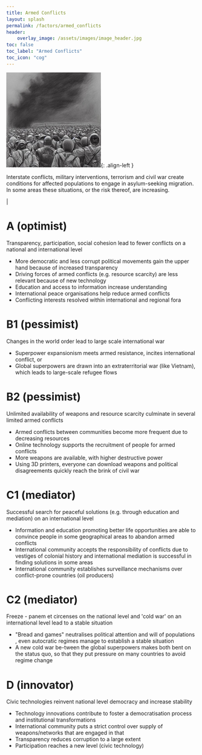 ```yaml
---
title: Armed Conflicts
layout: splash
permalink: /factors/armed_conflicts
header:
    overlay_image: /assets/images/image_header.jpg
toc: false
toc_label: "Armed Conflicts"
toc_icon: "cog"
---
```


![image-left](/assets/images/armed_conflict.jpg){: .align-left } 

Interstate conflicts, military interventions, terrorism and civil war create 
conditions for affected populations to engage in asylum-seeking migration. In 
some areas these situations, or the risk thereof, are increasing.

|

# A (optimist)

Transparency, participation, social cohesion lead to fewer conflicts on a national and international level

* More democratic and less corrupt political movements gain the upper hand because of increased transparency 
* Driving forces of armed conflicts (e.g. resource scarcity) are less relevant because of new technology
* Education and access to information increase understanding
* International peace organisations help reduce armed conflicts
* Conflicting interests resolved within international and regional fora


# B1 (pessimist)
Changes in the world order lead to large scale international war

* Superpower expansionism meets armed resistance, incites international conflict, or
* Global superpowers are drawn into an extraterritorial war (like Vietnam), which leads to large-scale refugee flows


# B2 (pessimist)
Unlimited availability of weapons and resource scarcity culminate in several limited armed conflicts
* Armed conflicts between communities become more frequent due to decreasing resources
* Online technology supports the recruitment of people for armed conflicts
* More weapons are available, with higher destructive power 
* Using 3D printers, everyone can download weapons and political disagreements quickly reach the brink of civil war


# C1 (mediator)
Successful search for peaceful solutions (e.g. through education and mediation) on an international level
* Information and education promoting better life opportunities are able to convince people  in some geographical areas to abandon armed conflicts
* International community accepts the responsibility of conflicts due to vestiges of colonial history and international mediation is successful in finding solutions in some areas
* International community establishes surveillance mechanisms over conflict-prone countries (oil producers)


# C2 (mediator)
Freeze - panem et circenses on the national level and 'cold war' on an international level lead to a stable situation
* "Bread and games" neutralises political attention and will of populations , even autocratic regimes manage to establish a stable situation
* A new cold war be-tween the global superpowers makes both bent on the status quo, so that they put pressure on many countries to avoid regime change 


# D (innovator) 
Civic technologies reinvent national level democracy and increase stability
* Technology innovations contribute to foster a democratisation process and institutional transformations
* International community puts a strict control over supply of weapons/networks that are engaged in that
* Transparency reduces corruption to a large extent
* Participation reaches a new level (civic technology)


